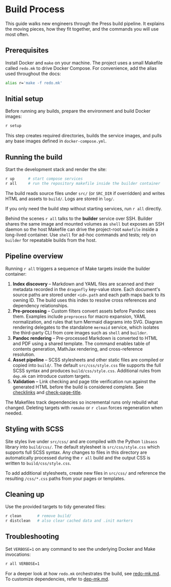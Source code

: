 # Build Process

This guide walks new engineers through the Press build pipeline. It explains the
moving pieces, how they fit together, and the commands you will use most often.

## Prerequisites

Install Docker and `make` on your machine. The project uses a small Makefile
called `redo.mk` to drive Docker Compose. For convenience, add the alias used
throughout the docs:

```bash
alias r='make -f redo.mk'
```

## Initial setup

Before running any builds, prepare the environment and build Docker images:

```bash
r setup
```

This step creates required directories, builds the service images, and pulls any
base images defined in `docker-compose.yml`.

## Running the build

Start the development stack and render the site:

```bash
r up      # start compose services
r all     # run the repository makefile inside the builder container
```

The build reads source files under `src/` (or `SRC_DIR` if overridden) and
writes HTML and assets to `build/`. Logs are stored in `log/`.

If you only need the build step without starting services, run `r all` directly.

Behind the scenes `r all` talks to the **builder** service over SSH. Builder
shares the same image and mounted volumes as `shell` but exposes an SSH daemon
so the host Makefile can drive the project-root `makefile` inside a long-lived
container. Use `shell` for ad-hoc commands and tests; rely on `builder` for
repeatable builds from the host.

## Pipeline overview

Running `r all` triggers a sequence of Make targets inside the builder
container:

1. **Index discovery** – Markdown and YAML files are scanned and their metadata
   recorded in the `dragonfly` key-value store. Each document's source paths are
   stored under `<id>.path` and each path maps back to its owning ID. The build
   uses this index to resolve cross references and dependency relationships.
2. **Pre-processing** – Custom filters convert assets before Pandoc sees them.
   Examples include `preprocess` for macro expansion, YAML normalization, and
   rules that turn Mermaid diagrams into SVG. Diagram rendering delegates to the
   standalone `mermaid` service, which isolates the third-party CLI from core
   images such as `shell` and `builder`.
3. **Pandoc rendering** – Pre-processed Markdown is converted to HTML and PDF
   using a shared template. The command enables table of contents generation,
   MathJax rendering, and cross-reference resolution.
4. **Asset pipeline** – SCSS stylesheets and other static files are compiled or
   copied into `build/`. The default `src/css/style.css` file supports the full
   SCSS syntax and produces `build/css/style.css`. Additional rules from
   `dep.mk` can introduce custom targets.
5. **Validation** – Link checking and page title verification run against the
   generated HTML before the build is considered complete. See
  [checklinks](../pie/check/checklinks.md) and
  [check-page-title](../pie/check/check-page-title.md).

The Makefiles track dependencies so incremental runs only rebuild what changed.
Deleting targets with `remake` or `r clean` forces regeneration when needed.

## Styling with SCSS

Site styles live under `src/css/` and are compiled with the Python `libsass`
library into `build/css/`. The default stylesheet is `src/css/style.css` which
supports full SCSS syntax. Any changes to files in this directory are
automatically processed during the `r all` build and the output CSS is written
to `build/css/style.css`.

To add additional stylesheets, create new files in `src/css/` and reference the
resulting `/css/*.css` paths from your pages or templates.

## Cleaning up

Use the provided targets to tidy generated files:

```bash
r clean       # remove build/
r distclean   # also clear cached data and .init markers
```

## Troubleshooting

Set `VERBOSE=1` on any command to see the underlying Docker and Make
invocations:

```bash
r all VERBOSE=1
```

For a deeper look at how `redo.mk` orchestrates the build, see
[redo-mk.md](redo-mk.md). To customize dependencies, refer to
[dep-mk.md](dep-mk.md).
